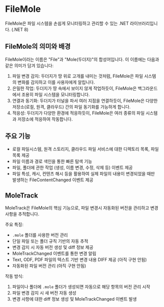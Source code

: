 # FileMole

FileMole은 파일 시스템을 손쉽게 모니터링하고 관리할 수 있는 .NET 라이브러리입니다. (.NET 8)

## FileMole의 의미와 배경

FileMole이라는 이름은 "File"과 "Mole(두더지)"의 합성어입니다. 이 이름에는 다음과 같은 의미가 담겨 있습니다:

1. 파일 변경 감지: 두더지가 땅 위로 고개를 내미는 것처럼, FileMole은 파일 시스템의 변화를 감지하고 이를 사용자에게 알립니다.
2. 은밀한 작업: 두더지가 땅 속에서 보이지 않게 작업하듯이, FileMole은 백그라운드에서 조용히 파일 시스템을 모니터링합니다.
3. 연결과 동기화: 두더지가 터널을 파서 여러 지점을 연결하듯이, FileMole은 다양한 저장소(로컬, 원격, 클라우드) 간의 파일 동기화를 가능하게 합니다.
4. 적응성: 두더지가 다양한 환경에 적응하듯이, FileMole은 여러 종류의 파일 시스템과 저장소에 적응하여 작동합니다.

## 주요 기능

- 로컬 파일시스템, 원격 스토리지, 클라우드 파일 서비스에 대한 디렉토리 목록, 파일 목록 제공
- 파일 이름과 경로 색인을 통한 빠른 탐색 기능
- 파일, 폴더에 관한 작업 (생성, 이름 변경, 수정, 삭제 등) 이벤트 제공
- 파일 특성, 캐시, 컨텐츠 해시 등을 활용하여 실제 파일의 내용이 변경되었을 때만 발생하는 FileContentChanged 이벤트 제공

## MoleTrack

MoleTrack은 FileMole의 핵심 기능으로, 파일 변경시 자동화된 버전을 관리하고 변경 사항을 추적합니다.

주요 특징:
- `.mole` 폴더를 사용한 버전 관리
- 단일 파일 또는 폴더 규칙 기반의 자동 추적
- 변경 감지 시 자동 버전 생성 및 diff 정보 제공
- MoleTrackChanged 이벤트를 통한 변경 알림
- Text, ODF, PDF 파일의 텍스트 기반 변경 내용 DIFF 제공 (아직 구현 안됨)
- 자동화된 파일 버전 관리 (아직 구현 안됨)

작동 방식:
1. 파일이나 폴더에 `.mole` 폴더가 생성되면 자동으로 해당 항목의 버전 관리 시작
2. 파일 변경 감지 시 새 버전 자동 생성
3. 변경 사항에 대한 diff 정보 생성 및 MoleTrackChanged 이벤트 발생
